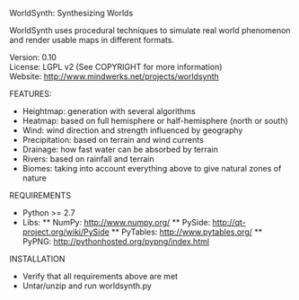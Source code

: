 WorldSynth: Synthesizing Worlds

WorldSynth uses procedural techniques to simulate real world phenomenon and render usable maps in different formats.

Version: 0.10  
License: LGPL v2 (See COPYRIGHT for more information)  
Website: http://www.mindwerks.net/projects/worldsynth  

FEATURES:
* Heightmap: generation with several algorithms
* Heatmap: based on full hemisphere or half-hemisphere (north or south)
* Wind: wind direction and strength influenced by geography
* Precipitation: based on terrain and wind currents
* Drainage: how fast water can be absorbed by terrain
* Rivers: based on rainfall and terrain
* Biomes: taking into account everything above to give natural zones of nature

REQUIREMENTS
* Python >= 2.7
* Libs: 
** NumPy:    http://www.numpy.org/
** PySide:   http://qt-project.org/wiki/PySide
** PyTables: http://www.pytables.org/
** PyPNG:    http://pythonhosted.org/pypng/index.html

INSTALLATION
* Verify that all requirements above are met
* Untar/unzip and run worldsynth.py
